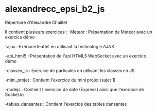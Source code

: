 # alexandrecc_epsi_b2_js
Répertoire d'Alexandre Chaillet

Il contient plusieurs exercices :
-Meteor : Présentation de Meteor avec un exercice démo

-ajax : Exercice leaflet en utilisant la technologie AJAX

-api_html5 : Présentation de l'api HTML5 WebSocket avec un exercice démo

-classes_js : Exercice de particules en utilisant les classes en JS

-mini_projet : Contient l'exercice du mini projet (sujet 1)

-nodejs : Contient l'exercice de date (Express) ainsi que l'exercice de Socket.io

-tables_dansantes : Contient l'exercice des tables dansantes

